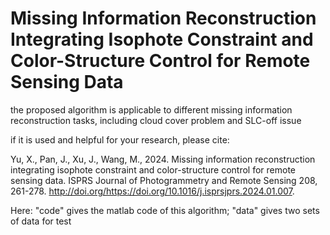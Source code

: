 # Missing Information Reconstruction Integrating Isophote Constraint and Color-Structure Control for Remote Sensing Data



the proposed algorithm is applicable to different missing information reconstruction tasks, including cloud cover problem and SLC-off issue

if it is used and helpful for your research, please cite:

Yu, X., Pan, J., Xu, J., Wang, M., 2024. Missing information reconstruction integrating isophote constraint and color-structure control for remote sensing data. ISPRS Journal of Photogrammetry and Remote Sensing 208, 261-278. http://doi.org/https://doi.org/10.1016/j.isprsjprs.2024.01.007.


Here: "code" gives the matlab code of this algorithm; "data" gives two sets of data for test
